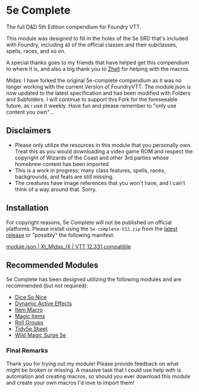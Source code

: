 # 5e Complete
The full D&amp;D 5th Edition compendium for Foundry VTT.

This module was designed to fill in the holes of the 5e SRD that's included with Foundry, including all of the official classes and their subclasses, spells, races, and so on.

A special thanks goes to my friends that have helped get this compendium to where it is, and also a big thank you to [Zhell](https://github.com/krbz999?tab=repositories) for helping with the macros.

Midas: I have forked the original 5e-complete compendium as it was no longer working with the current Version of FoundryVTT. 
The module.json is now updated to the latest specification and has been modified with Folders and Subfolders.
I will continue to support this Fork for the foreseeable future, as i use it weekly. 
Have fun and please remember to "only use content you own"...

## Disclaimers
- Please only utilize the resources in this module that you personally own. Treat this as you would downloading a video game ROM and respect the copyright of Wizards of the Coast and other 3rd parties whose homebrew content has been imported
- This is a work in progress; many class features, spells, races, backgrounds, and feats are still missing.
- The creatures have image references that you won't have, and I can't think of a way around that. Sorry.

## Installation
For copyright reasons, 5e Complete will not be published on official platforms. Please install using the `5e-complete-V12.zip` from the [latest release]([url](https://github.com/xImidasIx/5e-complete-V12/releases/tag/release)) or "possibly" the following manifest:

[module.json | XI_Midas_IX | VTT 12.331 compatible](https://github.com/xImidasIx/5e-complete-V12/releases/download/release/module.json)


## Recommended Modules
5e Complete has been designed utilizing the following modules and are recommended (but not required):
- [Dice So Nice](https://gitlab.com/riccisi/foundryvtt-dice-so-nice)
- [Dynamic Active Effects](https://gitlab.com/tposney/dae)
- [Item Macro](https://github.com/sdenec/tidy5e-sheet)
- [Magic Items](https://gitlab.com/riccisi/foundryvtt-magic-items)
- [Roll Groups](https://github.com/krbz999/rollgroups)
- [Tidy5e Sheet](https://github.com/sdenec/tidy5e-sheet)
- [Wild Magic Surge 5e](https://github.com/johnnolan/wild-magic-surge-5e)

### Final Remarks
Thank you for trying out my module! Please provide feedback on what might be broken or missing. A massive task that I could use help with is automation and creating macros, so should you ever download this module and create your own macros I'd love to import them!
